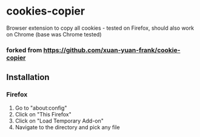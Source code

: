 # cookies-copier
Browser extension to copy all cookies - tested on Firefox, should also work on Chrome (base was Chrome tested)

### forked from https://github.com/xuan-yuan-frank/cookie-copier

## Installation
### Firefox
1. Go to "about:config"
1. Click on "This Firefox"
1. Click on "Load Temporary Add-on"
1. Navigate to the directory and pick any file


